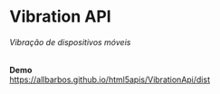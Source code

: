 # Vibration API  
###### Vibração de dispositivos móveis


**Demo**  
https://allbarbos.github.io/html5apis/VibrationApi/dist